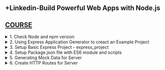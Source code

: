 ## +Linkedin-Build Powerful Web Apps with Node.js

## [COURSE](https://www.linkedin.com/learning/express-essentials-build-powerful-web-apps-with-node-js)

<details>
<summary>1. Check Node and npm version </summary>

# Check Node and npm version

```x
node -v
npm -v
```

<img width="1397" alt="image" src="https://github.com/user-attachments/assets/fd768588-8a3e-4251-b35c-42a9963b381e">


# #END</details>

<details>
<summary>2. Using Express Application Generator to creact an Example Project </summary>

# Using Express Application Generator to creact an Example Project

## [https://expressjs.com/en/starter/generator.html](https://expressjs.com/en/starter/generator.html)

![image](https://github.com/user-attachments/assets/2e952a6c-be2a-4ce6-b136-e4b362e2c02a)

## Create Project Folder

```x
mkdir example_project
cd example_project
```

## Create Express App with Application Generator

```x
npx express-generator --git --view=hbs example_app
```

```x
npm install express-generator
express --git --view=hbs example_app
```

## Install dependencies

```x
cd example_app
npm install
```

## On MacOS or Linux, run the app with this command

```x
DEBUG=example_app:* npm start
```

## Create Script to Run App

### src-AI-Software/my_projects/01_Build_Powerful_Web_Apps_with_Node/example_project/example_app/package.json:

```json
{
  "name": "example-app",
  "version": "0.0.0",
  "private": true,
  "scripts": {
    "start": "node ./bin/www",
    "dev": "DEBUG=example_app:* npm start"
  },
  "dependencies": {
    "cookie-parser": "^1.4.4",
    "debug": "^2.6.9",
    "express": "^4.16.1",
    "hbs": "^4.0.4",
    "http-errors": "^1.6.3",
    "morgan": "^1.9.1"
  }
}
```

## Run App

```x
npm run dev
```

### src-AI-Software/my_projects/01_Build_Powerful_Web_Apps_with_Node/example_project/example_app/app.js:

```js
var createError = require('http-errors');
var express = require('express');
var path = require('path');
var cookieParser = require('cookie-parser');
var logger = require('morgan');

var indexRouter = require('./routes/index');
var usersRouter = require('./routes/users');

var app = express();

// view engine setup
app.set('views', path.join(__dirname, 'views'));
app.set('view engine', 'hbs');

app.use(logger('dev'));
app.use(express.json());
app.use(express.urlencoded({ extended: false }));
app.use(cookieParser());
app.use(express.static(path.join(__dirname, 'public')));

app.use('/', indexRouter);
app.use('/users', usersRouter);

// catch 404 and forward to error handler
app.use(function(req, res, next) {
  next(createError(404));
});

// error handler
app.use(function(err, req, res, next) {
  // set locals, only providing error in development
  res.locals.message = err.message;
  res.locals.error = req.app.get('env') === 'development' ? err : {};

  // render the error page
  res.status(err.status || 500);
  res.render('error');
});

module.exports = app;

```

### src-AI-Software/my_projects/01_Build_Powerful_Web_Apps_with_Node/example_project/example_app/routes/index.js:

```js
var express = require("express");
var router = express.Router();

/* GET home page. */
router.get("/", function (req, res, next) {
  res.render("index", { title: "Express" });
});

module.exports = router;

```

### src-AI-Software/my_projects/01_Build_Powerful_Web_Apps_with_Node/example_project/example_app/views/index.hbs:

```hbs
<h1>{{title}}</h1>
<p>Welcome to {{title}}</p>

```

![image](https://github.com/user-attachments/assets/53ad2975-7e46-41f8-97fb-78c6c5a5e3eb)

<img width="1397" alt="image" src="https://github.com/user-attachments/assets/57232fde-e820-44c4-adeb-048532b84bd9">
<img width="1397" alt="image" src="https://github.com/user-attachments/assets/42cb7369-acba-4039-9565-92ee0a269a49">
<img width="1397" alt="image" src="https://github.com/user-attachments/assets/8e5c90cb-1026-4d9f-975d-b89221f9c9c9">
<img width="1397" alt="image" src="https://github.com/user-attachments/assets/3e9523a7-e376-4756-be30-e8ec718799d8">
<img width="1397" alt="image" src="https://github.com/user-attachments/assets/94935ea0-e41d-49cc-9cf7-71b097b5b86d">

# #END</details>

<details>
<summary>3. Setup Basic Express Project - express_project </summary>

# Setup Basic Express Project - express_project

## Create Project Folder

```x
mkdir express_project
cd express_project
```

## Initialize npm Project

```x
npm init -y
```

### src-AI-Software/my_projects/01_Build_Powerful_Web_Apps_with_Node/express_project/package.json:

```json
{
  "name": "express_project",
  "version": "1.0.0",
  "main": "index.js",
  "scripts": {
    "test": "echo \"Error: no test specified\" && exit 1"
  },
  "keywords": [],
  "author": "",
  "license": "ISC",
  "description": ""
}

```

## install Dependencies - Express and Nodemon, @babel/core, @babel/cli, @babel/preset-env and @babel/node

```x
npm install --save express nodemon
npm install --save-dev @babel/core @babel/cli @babel/preset-env @babel/node
```

```x
{
  "name": "express_project",
  "version": "1.0.0",
  "main": "index.js",
  "scripts": {
    "test": "echo \"Error: no test specified\" && exit 1"
  },
  "keywords": [],
  "author": "",
  "license": "ISC",
  "description": "",
  "dependencies": {
    "express": "^4.19.2",
    "nodemon": "^3.1.4"
  },
  "devDependencies": {
    "@babel/cli": "^7.24.8",
    "@babel/core": "^7.24.9",
    "@babel/node": "^7.24.8",
    "@babel/preset-env": "^7.24.8"
  }
}
```

## Create babel file

```x
touch .babelrc
```

### src-AI-Software/my_projects/01_Build_Powerful_Web_Apps_with_Node/express_project/.babelrc:

```x
{
    "presets": [
        "@babel/preset-env"
    ]
}
```

<img width="1397" alt="image" src="https://github.com/user-attachments/assets/5fe7b8e8-ca9f-46e2-83d5-c23b8ee2b1eb">
<img width="1397" alt="image" src="https://github.com/user-attachments/assets/05afcdc8-d29b-48aa-99f1-338ec35eb9be">

# #END</details>

<details>
<summary>4. Setup Package.json file with ES6 module and scripts </summary>

# Setup Package.json file with ES6 module and scripts

### src-AI-Software/my_projects/01_Build_Powerful_Web_Apps_with_Node/express_project/package.json:

```js
{
  "name": "express_project",
  "type": "module",
  "version": "1.0.0",
  "main": "index.js",
  "scripts": {
    "test": "echo \"Error: no test specified\" && exit 1",
    "start": "nodemon --experimental-json-modules --exec babel-node index.js"
  },
  "keywords": [],
  "author": "",
  "license": "ISC",
  "description": "",
  "dependencies": {
    "express": "^4.19.2",
    "nodemon": "^3.1.4"
  },
  "devDependencies": {
    "@babel/cli": "^7.24.8",
    "@babel/core": "^7.24.9",
    "@babel/node": "^7.24.8",
    "@babel/preset-env": "^7.24.8"
  }
}
```

## Create Entry File: index.js

```x
touch index.js
```

### src-AI-Software/my_projects/01_Build_Powerful_Web_Apps_with_Node/express_project/index.js:

```js
import express from "express";

const app = express();

const PORT = 3000;

app.listen(PORT, () => {
  console.log(`Server running on port ${PORT}`);
});

```

## Run Server:

```x
npm run start
```

<img width="1397" alt="image" src="https://github.com/user-attachments/assets/f91afc08-cb4b-479c-aa82-d6656f20fa67">
<img width="1397" alt="image" src="https://github.com/user-attachments/assets/9929c67d-d63e-4544-a601-bf08155941b1">
<img width="1397" alt="image" src="https://github.com/user-attachments/assets/867a7fdf-3be7-4695-88e9-c9f975ff4dcf">

# #END</details>

<details>
<summary>5. Generating Mock Data for Server </summary>

# Generating Mock Data for Server

[https://www.mockaroo.com/](https://www.mockaroo.com/)

![image](https://github.com/user-attachments/assets/0d716a52-796d-49a3-aabd-c263da6b3a10)

<img width="1397" alt="image" src="https://github.com/user-attachments/assets/3b15ad81-6c6e-4b48-a2b1-d589462982fc">
<img width="1397" alt="image" src="https://github.com/user-attachments/assets/c2588be1-677a-43de-9837-cb021dc2351f">

### src-AI-Software/my_projects/01_Build_Powerful_Web_Apps_with_Node/express_project/data/mock.json:

```x
[
    {
        "id": 1,
        "first_name": "Eada",
        "last_name": "Parren",
        "email": "eparren0@tuttocitta.it"
    },
    {
        "id": 2,
        "first_name": "Renato",
        "last_name": "Sutherby",
        "email": "rsutherby1@bigcartel.com"
    },
    {
        "id": 3,
        "first_name": "Joshuah",
        "last_name": "Abercrombie",
        "email": "jabercrombie2@blog.com"
    },
    {
        "id": 4,
        "first_name": "Sutton",
        "last_name": "Ferronier",
        "email": "sferronier3@yale.edu"
    },
    ...........
]
```

### src-AI-Software/my_projects/01_Build_Powerful_Web_Apps_with_Node/express_project/index.js:

```js
import express from "express";
import data from "./data/mock.json" with { type: "json" };

const app = express();

const PORT = 3000;

app.listen(PORT, () => {
  console.log(`Server running on port ${PORT}`);
  console.log("Press CTRL+C to stop server");
  console.log(data);
});

```

```x
➜  express_project git:(main) ✗ npm run start

> express_project@1.0.0 start
> nodemon --experimental-json-modules --exec babel-node index.js

[nodemon] 3.1.4
[nodemon] to restart at any time, enter `rs`
[nodemon] watching path(s): *.*
[nodemon] watching extensions: js,mjs,cjs,json
[nodemon] starting `babel-node --experimental-json-modules index.js`
(node:31564) ExperimentalWarning: Importing JSON modules is an experimental feature and might change at any time
(Use `node --trace-warnings ...` to show where the warning was created)
Server running on port 3000
Press CTRL+C to stop server
[
  {
    id: 1,
    first_name: 'Eada',
    last_name: 'Parren',
    email: 'eparren0@tuttocitta.it'
  },
  {
    id: 2,
    first_name: 'Renato',
    last_name: 'Sutherby',
    email: 'rsutherby1@bigcartel.com'
  },
  {
    id: 3,
    first_name: 'Joshuah',
    last_name: 'Abercrombie',
    email: 'jabercrombie2@blog.com'
  },
  {
    id: 4,
    first_name: 'Sutton',
    last_name: 'Ferronier',
    email: 'sferronier3@yale.edu'
  },
  ..........
]
```

<img width="1397" alt="image" src="https://github.com/user-attachments/assets/7709ec54-6201-4eec-a4ca-decf6f350d4a">
<img width="1397" alt="image" src="https://github.com/user-attachments/assets/431e37e6-cfc2-4a56-b984-ea2bb6a8d1f7">

![image](https://github.com/user-attachments/assets/a51f9afd-23d2-4350-b866-be1c27ed48d7)

# #END</details>

<details>
<summary>6. Create HTTP Routes for Server </summary>

# Create HTTP Routes for Server

```js

```

```js

```

```js

```

```js

```

```js

```

```js

```

```js

```

```js

```

```js

```

```js

```

```js

```

```js

```

```js

```

```js

```

```js

```

```js

```

```js

```

```js

```

# #END</details>


